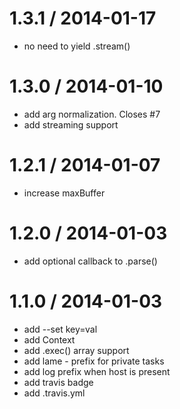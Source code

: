 
1.3.1 / 2014-01-17
==================

 * no need to yield .stream()

1.3.0 / 2014-01-10
==================

 * add arg normalization. Closes #7
 * add streaming support

1.2.1 / 2014-01-07
==================

 * increase maxBuffer

1.2.0 / 2014-01-03
==================

 * add optional callback to .parse()

1.1.0 / 2014-01-03
==================

 * add --set key=val
 * add Context
 * add .exec() array support
 * add lame - prefix for private tasks
 * add log prefix when host is present
 * add travis badge
 * add .travis.yml
